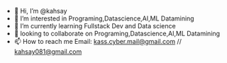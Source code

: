 - 👋 Hi, I’m @kahsay
- 👀 I’m interested in Programing,Datascience,AI,ML Datamining
- 🌱 I’m currently learning Fullstack Dev and Data science
- 💞️ looking to collaborate on Programing,Datascience,AI,ML Datamining
- 📫 How to reach me Email: kass.cyber.mail@gmail.com // kahsay081@gmail.com

<!---
kahsay/kahsay is a ✨ special ✨ repository because its `README.md` (this file) appears on your GitHub profile.
You can click the Preview link to take a look at your changes.
--->
